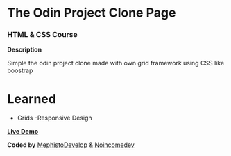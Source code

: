 # The Odin Project Clone Page

### HTML & CSS Course

**Description**

Simple the odin project clone made with own grid framework using CSS like boostrap

# Learned

- Grids
  -Responsive Design

[**Live Demo**](https://rawcdn.githack.com/MephistoDevelop/my-own-grid-based-framework/8f3ef9e513b3408c0773faad552588e3ccee127b/index.html)

**Coded by**
[MephistoDevelop](https://www.github.com/mephistodevelop) & [Noincomedev](https://www.github.com/noincomedev)
